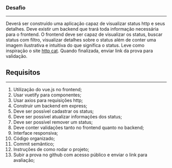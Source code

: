 ### Desafio
---
Deverá ser construído uma aplicação capaz de visualizar status http e seus detalhes. Deve existir um backend que trará toda informação necessária para o frontend. O frontend deve ser capaz de visualizar os status, buscar status com filtro, visualizar detalhes sobre o status além de conter uma imagem ilustrativa e intuitiva do que significa o status. Leve como inspiração o site [http cat](https://http.cat/). Quando finalizada, enviar link da prova para validação.
## Requisitos
---
1. Utilização do vue.js no frontend;
2. Usar vuetify para componentes;
3. Usar axios para requisições http;
4. Construir um backend em express;
5. Deve ser possível cadastrar os status;
6. Deve ser possível atualizar informações dos status;
7. Deve ser possível remover um status;
8. Deve conter validações tanto no frontend quanto no backend;
9. Interface responsiva;
10. Código organizado;
11. Commit semântico;
12. Instruções de como rodar o projeto;
13. Subir a prova no github com acesso público e enviar o link para avaliação;
